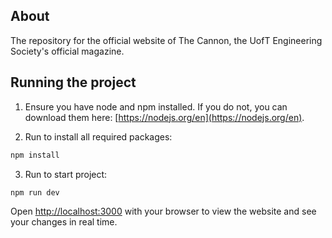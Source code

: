 ## About

The repository for the official website of The Cannon, the UofT Engineering Society's official magazine.

## Running the project

1. Ensure you have node and npm installed. If you do not, you can download them here: [https://nodejs.org/en](https://nodejs.org/en).

2. Run to install all required packages:

```bash
npm install

```

3. Run to start project:

```bash
npm run dev

```

Open [http://localhost:3000](http://localhost:3000) with your browser to view the website and see your changes in real time.
